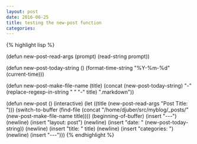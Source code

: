 ```yaml
---
layout: post
date: 2016-06-25
title: testing the new-post function
categories: 
---
```


{% highlight lisp %}

(defun new-post-read-args (prompt)
  (read-string prompt))

(defun new-post-today-string ()
   (format-time-string "%Y-%m-%d" (current-time)))

(defun new-post-make-file-name (title)
  (concat
   (new-post-today-string)
   "-"
   (replace-regexp-in-string " " "-" title)
   ".markdown"))

(defun new-post ()
  (interactive)
  (let ((title (new-post-read-args "Post Title: ")))
  (switch-to-buffer
   (find-file
    (concat "/home/djuber/src/myblog/_posts/"
	    (new-post-make-file-name title))))
  (beginning-of-buffer)
  (insert "---")
  (newline)
  (insert "layout: post")
  (newline)
  (insert "date: " (new-post-today-string))
  (newline)
  (insert "title: " title)
  (newline)
  (insert   "categories: ")
  (newline)
  (insert "---")))
{% endhighlight %}
